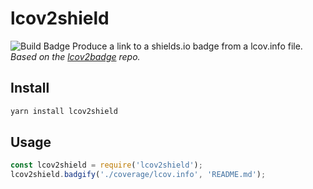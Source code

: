 # lcov2shield
![Build Badge](https://img.shields.io/badge/coverage-59%-yellow.png)
Produce a link to a shields.io badge from a lcov.info file.
*Based on the [lcov2badge](https://github.com/albanm/lcov2badge) repo.*

## Install
```sh
yarn install lcov2shield
```

## Usage
```javascript
const lcov2shield = require('lcov2shield');
lcov2shield.badgify('./coverage/lcov.info', 'README.md');
```
